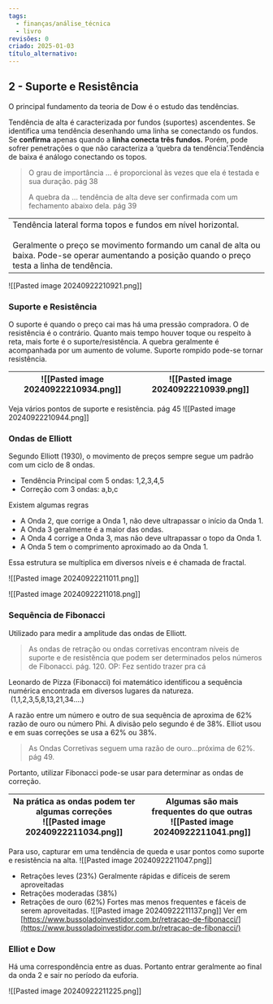 ```yaml
---
tags:
  - finanças/análise_técnica
  - livro
revisões: 0
criado: 2025-01-03
título_alternativo:
---
```

## 2 - Suporte e Resistência

O principal fundamento da teoria de Dow é o estudo das tendências.

Tendência de alta é caracterizada por fundos (suportes) ascendentes. Se identifica uma tendência desenhando uma linha se conectando os fundos. Se **confirma** apenas quando a **linha conecta três fundos.** Porém, pode sofrer penetrações o que não caracteriza a ‘quebra da tendência’.Tendência de baixa é análogo conectando os topos.

> O grau de importância … é proporcional às vezes que ela é testada e sua duração. pág 38
> 
> A quebra da … tendência de alta deve ser confirmada com um fechamento abaixo dela. pág 39

|                                                                                                                                                                                                                       |
| --------------------------------------------------------------------------------------------------------------------------------------------------------------------------------------------------------------------- |
| Tendência lateral forma topos e fundos em nível horizontal.<br><br>Geralmente o preço se movimento formando um canal de alta ou baixa. Pode-se operar aumentando a posição quando o preço testa a linha de tendência. |
![[Pasted image 20240922210921.png]]
### Suporte e Resistência

O suporte é quando o preço cai mas há uma pressão compradora. O de resistência é o contrário.
Quanto mais tempo houver toque ou respeito à reta, mais forte é o suporte/resistência.
A quebra geralmente é acompanhada por um aumento de volume. Suporte rompido pode-se tornar resistência.

| ![[Pasted image 20240922210934.png]] | ![[Pasted image 20240922210939.png]] |
| ------------------------------------ | ------------------------------------ |

Veja vários pontos de suporte e resistência. pág 45
![[Pasted image 20240922210944.png]]
### Ondas de Elliott
Segundo Elliott (1930), o movimento de preços sempre segue um padrão com um ciclo de 8 ondas.
- Tendência Principal com 5 ondas: 1,2,3,4,5
- Correção com 3 ondas: a,b,c

Existem algumas regras
- A Onda 2, que corrige a Onda 1, não deve ultrapassar o início da Onda 1.
- A Onda 3 geralmente é a maior das ondas.
- A Onda 4 corrige a Onda 3, mas não deve ultrapassar o topo da Onda 1.
- A Onda 5 tem o comprimento aproximado ao da Onda 1.

Essa estrutura se multiplica em diversos níveis e é chamada de fractal.

![[Pasted image 20240922211011.png]]

![[Pasted image 20240922211018.png]]
### Sequência de Fibonacci
Utilizado para medir a amplitude das ondas de Elliott.

> As ondas de retração ou ondas corretivas encontram níveis de suporte e de resistência que podem ser determinados pelos números de Fibonacci. pág. 120. OP: Fez sentido trazer pra cá

Leonardo de Pizza (Fibonacci) foi matemático identificou a sequência numérica encontrada em diversos lugares da natureza.  (1,1,2,3,5,8,13,21,34….)

A razão entre um número e outro de sua sequência de aproxima de 62% razão de ouro ou número Phi. A divisão pelo segundo é de 38%. Elliot usou e em suas correções se usa a 62% ou 38%.

> As Ondas Corretivas seguem uma razão de ouro…próxima de 62%. pág 49.

Portanto, utilizar Fibonacci pode-se usar para determinar as ondas de correção.

| Na prática as ondas podem ter algumas correções<br>![[Pasted image 20240922211034.png]] | Algumas são mais frequentes do que outras<br>![[Pasted image 20240922211041.png]] |
| --------------------------------------------------------------------------------------- | --------------------------------------------------------------------------------- |

Para uso, capturar em uma tendência de queda e usar pontos como suporte e resistência na alta.
![[Pasted image 20240922211047.png]]
- Retrações leves (23%) Geralmente rápidas e difíceis de serem aproveitadas
- Retrações moderadas (38%)
- Retrações de ouro (62%) Fortes mas menos frequentes e fáceis de serem aproveitadas.
![[Pasted image 20240922211137.png]]
Ver em [https://www.bussoladoinvestidor.com.br/retracao-de-fibonacci/](https://www.bussoladoinvestidor.com.br/retracao-de-fibonacci/)
### Elliot e Dow
Há uma correspondência entre as duas. Portanto entrar geralmente ao final da onda 2 e sair no período da euforia.

![[Pasted image 20240922211225.png]]